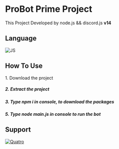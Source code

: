 <h1>ProBot Prime Project</h1>
<p>
  This Project Developed by node.js && discord.js <strong>v14</strong>
</p>
<h2>Language</h2>
<p>
   <img alt="JS" src="https://img.shields.io/badge/Javascript-f7e018?style=for-the-badge&logo=javascript&logoColor=white"/>
</p>
<h2>How To Use</h2>
1. Download the project
<h5>2. Extract the project</h5>
<h5>3. Type <strong>npm i</strong> in console, to download the packages</h5>
<h5>5. Type <strong>node main.js</strong> in console to run the bot</h5>

<h2>Support</h2>
<p>
  <a href="https://discord.gg/qs1">
    <img alt= "Quatro" src="https://api.weblutions.com/discord/invite/qs1/">
  </a>
</p>
